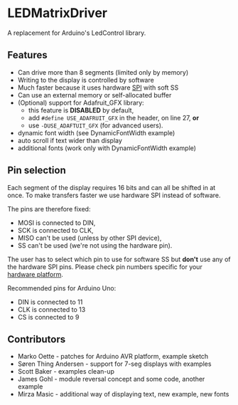 # LEDMatrixDriver

A replacement for Arduino's LedControl library.

## Features
- Can drive more than 8 segments (limited only by memory)
- Writing to the display is controlled by software
- Much faster because it uses hardware [SPI](https://en.wikipedia.org/wiki/Serial_Peripheral_Interface) with soft SS
- Can use an external memory or self-allocated buffer
- (Optional) support for Adafruit_GFX library:
  - this feature is **DISABLED** by default,
  - add `#define USE_ADAFRUIT_GFX` in the header, on line 27, **or**
  - use `-DUSE_ADAFTUIT_GFX` (for advanced users).
- dynamic font width (see DynamicFontWidth example)
- auto scroll if text wider than display
- additional fonts (work only with DynamicFontWidth example)

## Pin selection
Each segment of the display requires 16 bits and can all be shifted in at once.  To make transfers faster we use hardware SPI instead of software.

The pins are therefore fixed:
- MOSI is connected to DIN,
- SCK is connected to CLK,
- MISO can't be used (unless by other SPI device),
- SS can't be used (we're not using the hardware pin).

The user has to select which pin to use for software SS but **don't** use any of the hardware SPI pins. Please check pin numbers specific for your [hardware platform](https://www.arduino.cc/en/Reference/SPI).

Recommended pins for Arduino Uno:
- DIN is connected to 11
- CLK is connected to 13
- CS is connected to 9

## Contributors
- Marko Oette - patches for Arduino AVR platform, example sketch
- Søren Thing Andersen - support for 7-seg displays with examples
- Scott Baker - examples clean-up
- James Gohl - module reversal concept and some code, another example
- Mirza Masic - additional way of displaying text, new example, new fonts
